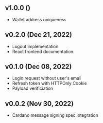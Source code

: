 ## v1.0.0 ()

*   Wallet address uniqueness

## v0.2.0 (Dec 21, 2022)

*   Logout implementation
*   React frontend documentation

## v0.1.0 (Dec 08, 2022)

*   Login request without user's email
*   Refresh token with HTTPOnly Cookie
*   Payload verificiation

## v0.0.2 (Nov 30, 2022)

*   Cardano message signing spec integration
